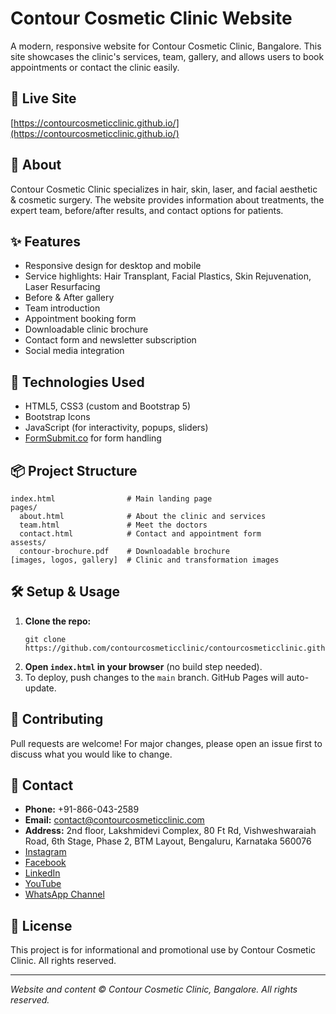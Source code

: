 # Contour Cosmetic Clinic Website

A modern, responsive website for Contour Cosmetic Clinic, Bangalore. This site showcases the clinic's services, team, gallery, and allows users to book appointments or contact the clinic easily.

## 🌟 Live Site
[https://contourcosmeticclinic.github.io/](https://contourcosmeticclinic.github.io/)

## 🏥 About
Contour Cosmetic Clinic specializes in hair, skin, laser, and facial aesthetic & cosmetic surgery. The website provides information about treatments, the expert team, before/after results, and contact options for patients.

## ✨ Features
- Responsive design for desktop and mobile
- Service highlights: Hair Transplant, Facial Plastics, Skin Rejuvenation, Laser Resurfacing
- Before & After gallery
- Team introduction
- Appointment booking form
- Downloadable clinic brochure
- Contact form and newsletter subscription
- Social media integration

## 🚀 Technologies Used
- HTML5, CSS3 (custom and Bootstrap 5)
- Bootstrap Icons
- JavaScript (for interactivity, popups, sliders)
- [FormSubmit.co](https://formsubmit.co/) for form handling

## 📦 Project Structure
```
index.html                # Main landing page
pages/
  about.html              # About the clinic and services
  team.html               # Meet the doctors
  contact.html            # Contact and appointment form
assests/
  contour-brochure.pdf    # Downloadable brochure
[images, logos, gallery]  # Clinic and transformation images
```

## 🛠️ Setup & Usage
1. **Clone the repo:**
   ```
   git clone https://github.com/contourcosmeticclinic/contourcosmeticclinic.github.io.git
   ```
2. **Open `index.html` in your browser** (no build step needed).
3. To deploy, push changes to the `main` branch. GitHub Pages will auto-update.

## 🤝 Contributing
Pull requests are welcome! For major changes, please open an issue first to discuss what you would like to change.

## 📧 Contact
- **Phone:** +91-866-043-2589
- **Email:** contact@contourcosmeticclinic.com
- **Address:** 2nd floor, Lakshmidevi Complex, 80 Ft Rd, Vishweshwaraiah Road, 6th Stage, Phase 2, BTM Layout, Bengaluru, Karnataka 560076
- [Instagram](https://www.instagram.com/contour_bengaluru)
- [Facebook](https://www.facebook.com/share/1AiswEWwo9/?mibextid=wwXIfr)
- [LinkedIn](https://www.linkedin.com/company/contour-cosmetic-clinic/)
- [YouTube](https://youtube.com/@shapeyourstory?si=szaqr58VYWUBpQBV)
- [WhatsApp Channel](https://whatsapp.com/channel/0029Vb67pxUAe5Vnd0f6Rp0A)

## 📄 License
This project is for informational and promotional use by Contour Cosmetic Clinic. All rights reserved.

---

*Website and content © Contour Cosmetic Clinic, Bangalore. All rights reserved.*